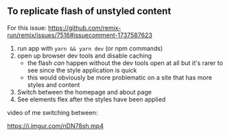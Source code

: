 ## To replicate flash of unstyled content

For this issue: https://github.com/remix-run/remix/issues/7516#issuecomment-1737587623

1. run app with `yarn && yarn dev` (or npm commands)
2. open up browser dev tools and disable caching
   * the flash _can_ happen without the dev tools open at all but it's rarer to see since the style application is quick
   * this would obviously be more problematic on a site that has more styles and content
3. Switch between the homepage and about page
4. See elements flex after the styles have been applied

video of me switching between:

https://i.imgur.com/nDN78sh.mp4